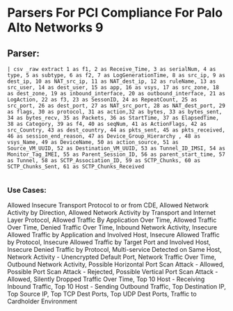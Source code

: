 # Parsers For PCI Compliance For Palo Alto Networks 9

## Parser:
```
| csv _raw extract 1 as f1, 2 as Receive_Time, 3 as serialNum, 4 as type, 5 as subtype, 6 as f2, 7 as LogGenerationTime, 8 as src_ip, 9 as dest_ip, 10 as NAT_src_ip, 11 as NAT_dest_ip, 12 as ruleName, 13 as src_user, 14 as dest_user, 15 as app, 16 as vsys, 17 as src_zone, 18 as dest_zone, 19 as inbound_interface, 20 as outbound_interface, 21 as LogAction, 22 as f3, 23 as SessonID, 24 as RepeatCount, 25 as src_port, 26 as dest_port, 27 as NAT_src_port, 28 as NAT_dest_port, 29 as flags, 30 as protocol, 31 as action,32 as bytes, 33 as bytes_sent, 34 as bytes_recv, 35 as Packets, 36 as StartTime, 37 as ElapsedTime, 38 as Category, 39 as f4, 40 as seqNum, 41 as ActionFlags, 42 as src_Country, 43 as dest_country, 44 as pkts_sent, 45 as pkts_received, 46 as session_end_reason, 47 as Device_Group_Hierarchy , 48 as vsys_Name, 49 as DeviceName, 50 as action_source, 51 as Source_VM_UUID, 52 as Destination_VM_UUID, 53 as Tunnel_ID_IMSI, 54 as Monitor_Tag_IMEI, 55 as Parent_Session_ID, 56 as parent_start_time, 57 as Tunnel, 58 as SCTP_Association_ID, 59 as SCTP_Chunks, 60 as SCTP_Chunks_Sent, 61 as SCTP_Chunks_Received
 
```
### Use Cases:
Allowed Insecure Transport Protocol to or from CDE, Allowed Network Activity by Direction, Allowed Network Activity by Transport and Internet Layer Protocol, Allowed Traffic By Application Over Time, Allowed Traffic Over Time, Denied Traffic Over Time, Inbound Network Activity, Insecure Allowed Traffic by Application and Involved Host, Insecure Allowed Traffic by Protocol, Insecure Allowed Traffic by Target Port and Involved Host, Insecure Denied Traffic by Protocol, Multi-service Detected on Same Host, Network Activity - Unencrypted Default Port, Network Traffic Over Time, Outbound Network Activity, Possible Horizontal Port Scan Attack - Allowed, Possible Port Scan Attack - Rejected, Possible Vertical Port Scan Attack - Allowed, Silently Dropped Traffic Over Time, Top 10 Host - Receiving Inbound Traffic, Top 10 Host - Sending Outbound Traffic, Top Destination IP, Top Source IP, Top TCP Dest Ports, Top UDP Dest Ports, Traffic to Cardholder Environment


